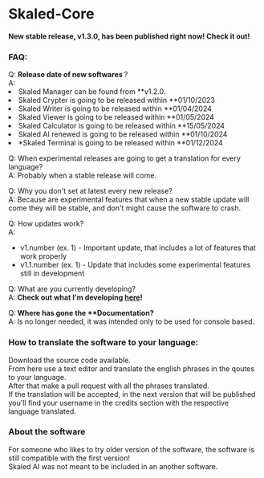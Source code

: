 # Skaled-Core

<b>New stable release, v1.3.0, has been published right now! Check it out!</b>

<h3>FAQ:</h3>
Q: <b>Release date of new softwares </b>? <br>
A:
<li>Skaled Manager can be found from **v1.2.0. </li>
<li>Skaled Crypter is going to be released within **01/10/2023 </li>
<li>Skaled Writer is going to be released within **01/04/2024 </li>
<li>Skaled Viewer is going to be released within **01/05/2024 </li>
<li>Skaled Calculator is going to be released within **15/05/2024 </li>
<li>Skaled AI renewed is going to be released within **01/10/2024 </li>
<li>*Skaled Terminal is going to be released within **01/12/2024 </li>

Q: When experimental releases are going to get a translation for every language? <br>
A: Probably when a stable release will come.

Q: Why you don't set at latest every new release? <br>
A: Because are experimental features that when a new stable update will come they will be stable, and don't might cause the software to crash.

Q: How updates work? <br>
A:
* v1.number (ex. 1) - Important update, that includes a lot of features that work properly <br>
* v1.1.number (ex. 1) - Update that includes some experimental features still in development <br>

Q: What are you currently developing? <br>
A: <b>Check out what I'm developing [here](https://trello.com/b/08H6V1DG/skaled-core)! </b>

Q:<b> Where has gone the **Documentation?</b> <br>
A: Is no longer needed, it was intended only to be used for console based.

<h3>How to translate the software to your language: </h3>
Download the source code available. <br>
From here use a text editor and translate the english phrases in the qoutes to your language. <br>
After that make a pull request with all the phrases translated. <br>
If the translation will be accepted, in the next version that will be published you'll find your username in the credits section with the respective language translated.

<h3>About the software</h3>
For someone who likes to try older version of the software, the software is still compatible with the first version! <br>
Skaled AI was not meant to be included in an another software.
